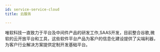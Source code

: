 ```yaml
---
id: service-service-cloud
title: 云服务

---
```



唯软科技一直致力于平台及中间件产品的研发工作,SAAS开发，目前整合谷歌,微软的云开放平台和工具，这些软件平台产品为客户的信息化建设提供了尖端利器，为客户行业解决方案提供定制开发基础平台。
